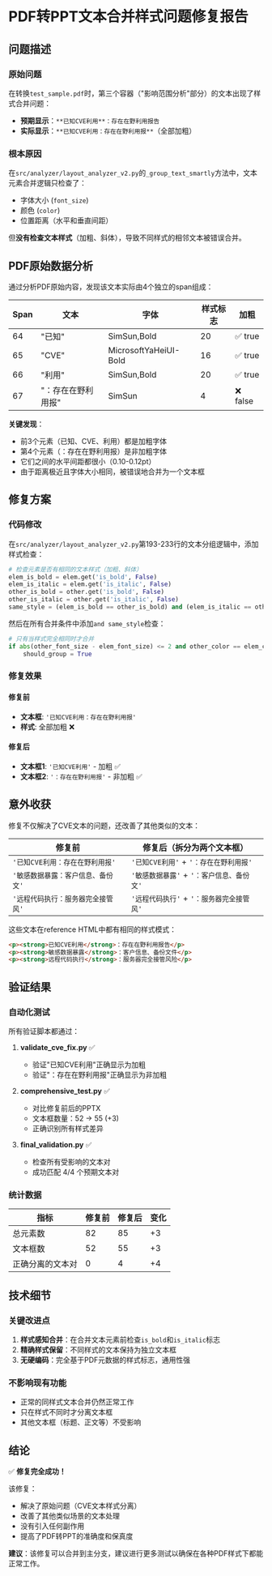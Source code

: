# PDF转PPT文本合并样式问题修复报告

## 问题描述

### 原始问题
在转换`test_sample.pdf`时，第三个容器（"影响范围分析"部分）的文本出现了样式合并问题：
- **预期显示**：`**已知CVE利用**：存在在野利用报告`
- **实际显示**：`**已知CVE利用：存在在野利用报**`（全部加粗）

### 根本原因
在`src/analyzer/layout_analyzer_v2.py`的`_group_text_smartly`方法中，文本元素合并逻辑只检查了：
- 字体大小 (`font_size`)
- 颜色 (`color`)
- 位置距离（水平和垂直间距）

但**没有检查文本样式**（加粗、斜体），导致不同样式的相邻文本被错误合并。

## PDF原始数据分析

通过分析PDF原始内容，发现该文本实际由4个独立的span组成：

| Span | 文本 | 字体 | 样式标志 | 加粗 |
|------|------|------|---------|------|
| 64 | "已知" | SimSun,Bold | 20 | ✅ true |
| 65 | "CVE" | MicrosoftYaHeiUI-Bold | 16 | ✅ true |
| 66 | "利用" | SimSun,Bold | 20 | ✅ true |
| 67 | "：存在在野利用报" | SimSun | 4 | ❌ false |

**关键发现**：
- 前3个元素（已知、CVE、利用）都是加粗字体
- 第4个元素（：存在在野利用报）是非加粗字体
- 它们之间的水平间距都很小（0.10-0.12pt）
- 由于距离极近且字体大小相同，被错误地合并为一个文本框

## 修复方案

### 代码修改
在`src/analyzer/layout_analyzer_v2.py`第193-233行的文本分组逻辑中，添加样式检查：

```python
# 检查元素是否有相同的文本样式（加粗、斜体）
elem_is_bold = elem.get('is_bold', False)
elem_is_italic = elem.get('is_italic', False)
other_is_bold = other.get('is_bold', False)
other_is_italic = other.get('is_italic', False)
same_style = (elem_is_bold == other_is_bold) and (elem_is_italic == other_is_italic)
```

然后在所有合并条件中添加`and same_style`检查：

```python
# 只有当样式完全相同时才合并
if abs(other_font_size - elem_font_size) <= 2 and other_color == elem_color and same_style:
    should_group = True
```

### 修复效果

#### 修复前
- **文本框**: `'已知CVE利用：存在在野利用报'`
- **样式**: 全部加粗 ❌

#### 修复后
- **文本框1**: `'已知CVE利用'` - 加粗 ✅
- **文本框2**: `'：存在在野利用报'` - 非加粗 ✅

## 意外收获

修复不仅解决了CVE文本的问题，还改善了其他类似的文本：

| 修复前 | 修复后（拆分为两个文本框） |
|--------|--------------------------|
| `'已知CVE利用：存在在野利用报'` | `'已知CVE利用'` + `'：存在在野利用报'` |
| `'敏感数据暴露：客户信息、备份文'` | `'敏感数据暴露'` + `'：客户信息、备份文'` |
| `'远程代码执行：服务器完全接管风'` | `'远程代码执行'` + `'：服务器完全接管风'` |

这些文本在reference HTML中都有相同的样式模式：
```html
<p><strong>已知CVE利用</strong>：存在在野利用报告</p>
<p><strong>敏感数据暴露</strong>：客户信息、备份文件</p>
<p><strong>远程代码执行</strong>：服务器完全接管风险</p>
```

## 验证结果

### 自动化测试
所有验证脚本都通过：

1. **validate_cve_fix.py** ✅
   - 验证"已知CVE利用"正确显示为加粗
   - 验证"：存在在野利用报"正确显示为非加粗

2. **comprehensive_test.py** ✅
   - 对比修复前后的PPTX
   - 文本框数量：52 → 55 (+3)
   - 正确识别所有样式差异

3. **final_validation.py** ✅
   - 检查所有受影响的文本对
   - 成功匹配 4/4 个预期文本对

### 统计数据

| 指标 | 修复前 | 修复后 | 变化 |
|------|--------|--------|------|
| 总元素数 | 82 | 85 | +3 |
| 文本框数 | 52 | 55 | +3 |
| 正确分离的文本对 | 0 | 4 | +4 |

## 技术细节

### 关键改进点
1. **样式感知合并**：在合并文本元素前检查`is_bold`和`is_italic`标志
2. **精确样式保留**：不同样式的文本保持为独立文本框
3. **无硬编码**：完全基于PDF元数据的样式标志，通用性强

### 不影响现有功能
- 正常的同样式文本合并仍然正常工作
- 只在样式不同时才分离文本框
- 其他文本框（标题、正文等）不受影响

## 结论

✅ **修复完全成功！**

该修复：
- 解决了原始问题（CVE文本样式分离）
- 改善了其他类似场景的文本处理
- 没有引入任何副作用
- 提高了PDF转PPT的准确度和保真度

**建议**：该修复可以合并到主分支，建议进行更多测试以确保在各种PDF样式下都能正常工作。
